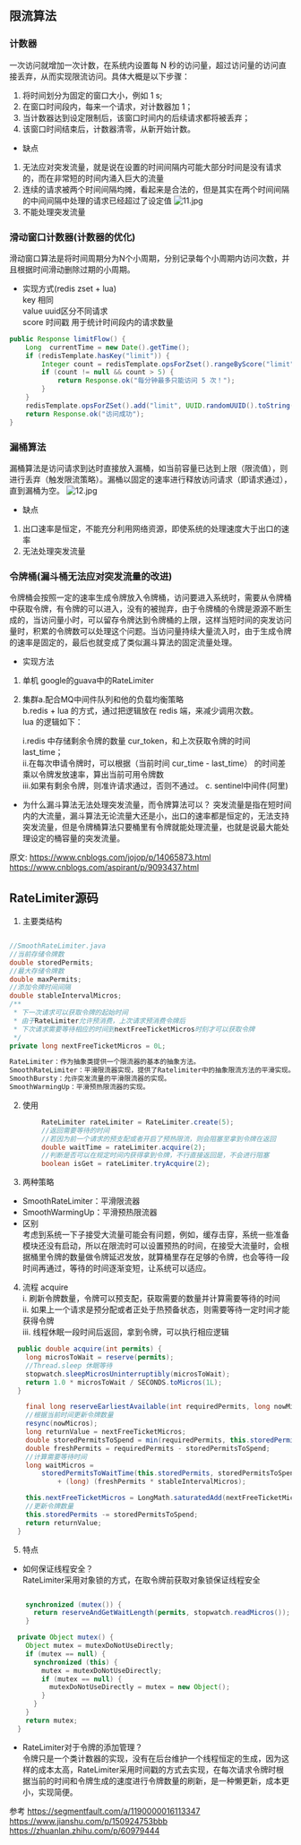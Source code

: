 ## 限流算法 
### 计数器  
一次访问就增加一次计数，在系统内设置每 N 秒的访问量，超过访问量的访问直接丢弃，从而实现限流访问。具体大概是以下步骤：   
1. 将时间划分为固定的窗口大小，例如 1 s;   
2. 在窗口时间段内，每来一个请求，对计数器加 1；   
3. 当计数器达到设定限制后，该窗口时间内的后续请求都将被丢弃；   
4. 该窗口时间结束后，计数器清零，从新开始计数。   

* 缺点 
1. 无法应对突发流量，就是说在设置的时间间隔内可能大部分时间是没有请求的，而在非常短的时间内涌入巨大的流量   
2. 连续的请求被两个时间间隔均摊，看起来是合法的，但是其实在两个时间间隔的中间间隔中处理的请求已经超过了设定值
![11.jpg](.\image\11.jpg)
3. 不能处理突发流量

### 滑动窗口计数器(计数器的优化)
滑动窗口算法是将时间周期分为N个小周期，分别记录每个小周期内访问次数，并且根据时间滑动删除过期的小周期。

* 实现方式(redis zset + lua)   
key 相同   
value uuid区分不同请求   
score 时间戳 用于统计时间段内的请求数量    
```java
public Response limitFlow() {
    Long  currentTime = new Date().getTime();
    if (redisTemplate.hasKey("limit")) {
        Integer count = redisTemplate.opsForZset().rangeByScore("limit", currentTime - intervalTime, currentTime).size();
        if (count != null && count > 5) {
            return Response.ok("每分钟最多只能访问 5 次！");
        }
    }
    redisTemplate.opsForZSet().add("limit", UUID.randomUUID().toString(), currentTime);
    return Response.ok("访问成功");
}

```

### 漏桶算法
漏桶算法是访问请求到达时直接放入漏桶，如当前容量已达到上限（限流值），则进行丢弃（触发限流策略）。漏桶以固定的速率进行释放访问请求（即请求通过），直到漏桶为空。
![12.jpg](.\image\12.jpg)


* 缺点  
1. 出口速率是恒定，不能充分利用网络资源，即使系统的处理速度大于出口的速率   
2. 无法处理突发流量


### 令牌桶(漏斗桶无法应对突发流量的改进)
令牌桶会按照一定的速率生成令牌放入令牌桶，访问要进入系统时，需要从令牌桶中获取令牌，有令牌的可以进入，没有的被抛弃，由于令牌桶的令牌是源源不断生成的，当访问量小时，可以留存令牌达到令牌桶的上限，这样当短时间的突发访问量时，积累的令牌数可以处理这个问题。当访问量持续大量流入时，由于生成令牌的速率是固定的，最后也就变成了类似漏斗算法的固定流量处理。

* 实现方法 
1. 单机 google的guava中的RateLimiter   
2. 集群a.配合MQ中间件队列和他的负载均衡策略  
        b.redis + lua 的方式，通过把逻辑放在 redis 端，来减少调用次数。   
lua 的逻辑如下：

    i.redis 中存储剩余令牌的数量 cur_token，和上次获取令牌的时间 last_time；   
    ii.在每次申请令牌时，可以根据（当前时间 cur_time - last_time） 的时间差乘以令牌发放速率，算出当前可用令牌数   
    iii.如果有剩余令牌，则准许请求通过，否则不通过。
    c. sentinel中间件(阿里)


* 为什么漏斗算法无法处理突发流量，而令牌算法可以？
突发流量是指在短时间内的大流量，漏斗算法无论流量大还是小，出口的速率都是恒定的，无法支持突发流量，但是令牌桶算法只要桶里有令牌就能处理流量，也就是说最大能处理设定的桶容量的突发流量。




原文:
https://www.cnblogs.com/jojop/p/14065873.html  
https://www.cnblogs.com/aspirant/p/9093437.html


## RateLimiter源码
1. 主要类结构
```java

//SmoothRateLimiter.java
//当前存储令牌数
double storedPermits;
//最大存储令牌数
double maxPermits;
//添加令牌时间间隔
double stableIntervalMicros;
/**
 * 下一次请求可以获取令牌的起始时间
 * 由于RateLimiter允许预消费，上次请求预消费令牌后
 * 下次请求需要等待相应的时间到nextFreeTicketMicros时刻才可以获取令牌
 */
private long nextFreeTicketMicros = 0L;

RateLimiter：作为抽象类提供一个限流器的基本的抽象方法。
SmoothRateLimiter：平滑限流器实现，提供了Ratelimiter中的抽象限流方法的平滑实现。
SmoothBursty：允许突发流量的平滑限流器的实现。
SmoothWarmingUp：平滑预热限流器的实现。
```

2. 使用
```java
        RateLimiter rateLimiter = RateLimiter.create(5);
        //返回需要等待的时间
        //若因为前一个请求的预支配或者开启了预热限流，则会阻塞至拿到令牌在返回
        double waitTime = rateLimiter.acquire(2);
        //判断是否可以在规定时间内获得拿到令牌，不行直接返回是，不会进行阻塞
        boolean isGet = rateLimiter.tryAcquire(2);
```

3. 两种策略
* SmoothRateLimiter：平滑限流器
* SmoothWarmingUp：平滑预热限流器
* 区别  
考虑到系统一下子接受大流量可能会有问题，例如，缓存击穿，系统一些准备模块还没有启动，所以在限流时可以设置预热的时间，在接受大流量时，会根据桶里令牌的数量做令牌延迟发放，就算桶里存在足够的令牌，也会等待一段时间再通过，等待的时间逐渐变短，让系统可以适应。

4. 流程 
acquire   
i. 刷新令牌数量，令牌可以预支配，获取需要的数量并计算需要等待的时间   
ii. 如果上一个请求是预分配或者正处于热预备状态，则需要等待一定时间才能获得令牌   
iii. 线程休眠一段时间后返回，拿到令牌，可以执行相应逻辑  

```java
  public double acquire(int permits) {
    long microsToWait = reserve(permits);
    //Thread.sleep 休眠等待
    stopwatch.sleepMicrosUninterruptibly(microsToWait);
    return 1.0 * microsToWait / SECONDS.toMicros(1L);
  }

    final long reserveEarliestAvailable(int requiredPermits, long nowMicros) {
    //根据当前时间更新令牌数量
    resync(nowMicros);
    long returnValue = nextFreeTicketMicros;
    double storedPermitsToSpend = min(requiredPermits, this.storedPermits);
    double freshPermits = requiredPermits - storedPermitsToSpend;
    //计算需要等待时间
    long waitMicros =
        storedPermitsToWaitTime(this.storedPermits, storedPermitsToSpend)
            + (long) (freshPermits * stableIntervalMicros);

    this.nextFreeTicketMicros = LongMath.saturatedAdd(nextFreeTicketMicros, waitMicros);
    //更新令牌数量
    this.storedPermits -= storedPermitsToSpend;
    return returnValue;
  }


```

5. 特点
* 如何保证线程安全？  
RateLimiter采用对象锁的方式，在取令牌前获取对象锁保证线程安全   
```java

    synchronized (mutex()) {
      return reserveAndGetWaitLength(permits, stopwatch.readMicros());
    }

  private Object mutex() {
    Object mutex = mutexDoNotUseDirectly;
    if (mutex == null) {
      synchronized (this) {
        mutex = mutexDoNotUseDirectly;
        if (mutex == null) {
          mutexDoNotUseDirectly = mutex = new Object();
        }
      }
    }
    return mutex;
  }
```

* RateLimiter对于令牌的添加管理？    
令牌只是一个类计数器的实现，没有在后台维护一个线程恒定的生成，因为这样的成本太高，RateLimiter采用时间戳的方式去实现，在每次请求令牌时根据当前的时间和令牌生成的速度进行令牌数量的刷新，是一种懒更新，成本更小，实现简便。   


参考
https://segmentfault.com/a/1190000016113347   
https://www.jianshu.com/p/150924753bbb   
https://zhuanlan.zhihu.com/p/60979444
